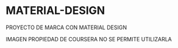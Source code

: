 # MATERIAL-DESIGN
PROYECTO DE MARCA CON MATERIAL DESIGN


IMAGEN PROPIEDAD DE COURSERA 
NO SE PERMITE UTILIZARLA
